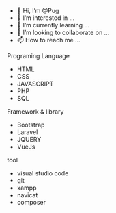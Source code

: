 - 👋 Hi, I’m @Pug
- 👀 I’m interested in ...
- 🌱 I’m currently learning ...
- 💞️ I’m looking to collaborate on ...
- 📫 How to reach me ...

Programing Language
  -  HTML 
  -  CSS
  -  JAVASCRIPT
  -  PHP                
  -  SQL               
  
Framework & library
  -  Bootstrap
  -  Laravel
  -  JQUERY
  -  VueJs

tool
  -  visual studio code
  -  git
  -  xampp
  -  navicat
  -  composer
  
<!---
Pugpaprika21/Pugpaprika21 is a ✨ special ✨ repository because its `README.md` (this file) appears on your GitHub profile.
You can click the Preview link to take a look at your changes.
--->
